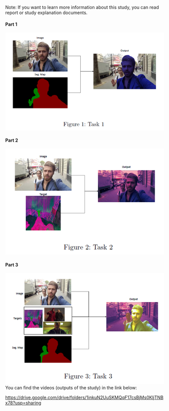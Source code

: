 Note: If you want to learn more information about this study, you can read report or study explanation documents.
<br/>

<h4>Part 1</h4>
<img src="../readme_images/Capture1.PNG" alt="ss"/>

<h4>Part 2</h4>
<img src="../readme_images/Capture2.PNG" alt="ss"/>

<h4>Part 3</h4>
<img src="../readme_images/Capture3.PNG" alt="ss"/> 

<br/>
You can find the videos (outputs of the study) in the link below:

https://drive.google.com/drive/folders/1inkuN2UuSKMQqF17csBjMs0KljTNBx78?usp=sharing
